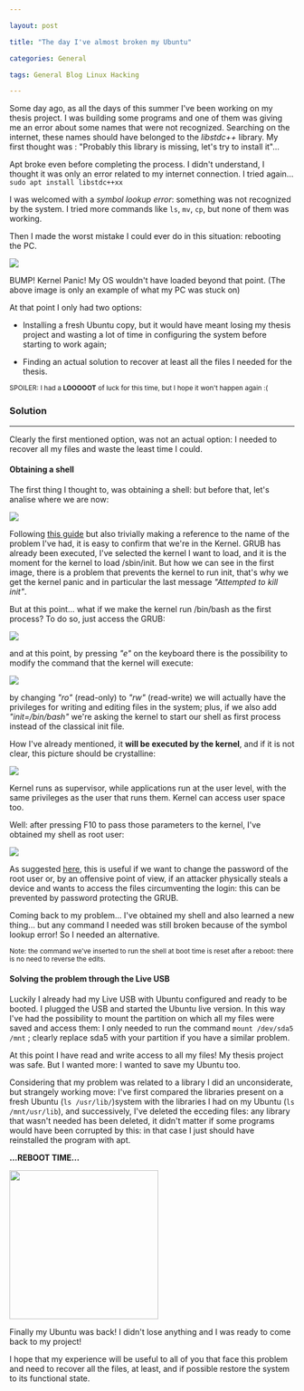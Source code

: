 ```yaml
---

layout: post

title: "The day I've almost broken my Ubuntu"

categories: General

tags: General Blog Linux Hacking

---
```


Some day ago, as all the days of this summer I've been working on my thesis project. I was building some programs and one of them was giving me an error about some names that were not recognized. Searching on the internet, these names should have belonged to the _libstdc++_ library. My first thought was : "Probably this library is missing, let's try to install it"...

<!--excerpt-->

Apt broke even before completing the process. I didn't understand, I thought it was only an error related to my internet connection. I tried again...
`sudo apt install libstdc++xx`

I was welcomed with a _symbol lookup error_: something was not recognized by the system. I tried more commands like `ls`, `mv`, `cp`, but none of them was working.

Then I made the worst mistake I could ever do in this situation: rebooting the PC.

![](/img/brokenubuntu/1-kernelpanic.png)

BUMP! Kernel Panic! My OS wouldn't have loaded beyond that point. (The above image is only an example of what my PC was stuck on)

At that point I only had two options:

- Installing a fresh Ubuntu copy, but it would have meant losing my thesis project and wasting a lot of time in configuring the system before starting to work again;

- Finding an actual solution to recover at least all the files I needed for the thesis.

<sub>SPOILER: I had a **LOOOOOT** of luck for this time, but I hope it won't happen again :( </sub> 





### Solution

---

Clearly the first mentioned option, was not an actual option: I needed to recover all my files and waste the least time I could.

#### Obtaining a shell

The first thing I thought to, was obtaining a shell: but before that, let's analise where we are now:


![](/img/brokenubuntu/2-bootingprocess.png)

Following [this guide](https://medium.com/@vikasv210/linux-booting-process-424a7d15d75) but also trivially making a reference to the name of the problem I've had, it is easy to confirm that we're in the Kernel. GRUB has already been executed, I've selected the kernel I want to load, and it is the moment for the kernel to load /sbin/init. But how we can see in the first image, there is a problem that prevents the kernel to run init, that's why we get the kernel panic and in particular the last message _"Attempted to kill init"_.

But at this point... what if we make the kernel run /bin/bash as the first process? To do so, just access the GRUB: 

![](/img/brokenubuntu/3-grub.jpg)

and at this point, by pressing _"e"_ on the keyboard there is the possibility to modify the command that the kernel will execute:

![](/img/brokenubuntu/4-command.png)

by changing _"ro"_ (read-only) to _"rw"_ (read-write) we will actually have the privileges for writing and editing files in the system; plus, if we also add _"init=/bin/bash"_ we're asking the kernel to start our shell as first process instead of the classical init file.

How I've already mentioned, it **will be executed by the kernel**, and if it is not clear, this picture should be crystalline:

![](/img/brokenubuntu/5-privileges.png)

Kernel runs as supervisor, while applications run at the user level, with the same privileges as the user that runs them. Kernel can access user space too.

Well: after pressing F10 to pass those parameters to the kernel, I've obtained my shell as root user:

![](/img/brokenubuntu/6-root.png)

As suggested [here](https://www.cyber7.co.il/post/bypassing-linux-login-using-grub), this is useful if we want to change the password of the root user or, by an offensive point of view, if an attacker physically steals a device and wants to access the files circumventing the login: this can be prevented by password protecting the GRUB.

Coming back to my problem... I've obtained my shell and also learned a new thing... but any command I needed was still broken because of the symbol lookup error! So I needed an alternative.

<sub>Note: the command we've inserted to run the shell at boot time is reset after a reboot: there is no need to reverse the edits.</sub>

#### Solving the problem through the Live USB

Luckily I already had my Live USB with Ubuntu configured and ready to be booted. I plugged the USB and started the Ubuntu live version. In this way I've had the possibility to mount the partition on which all my files were saved and access them: I only needed to run the command `mount /dev/sda5 /mnt` ; clearly replace sda5 with your partition if you have a similar problem.

At this point I have read and write access to all my files! My thesis project was safe. But I wanted more: I wanted to save my Ubuntu too.

Considering that my problem was related to a library I did an unconsiderate, but strangely working move: I've first compared the libraries present on a fresh Ubuntu (`ls /usr/lib/`)system with the libraries I had on my Ubuntu (`ls /mnt/usr/lib`), and successively, I've deleted the ecceding files: any library that wasn't needed has been deleted, it didn't matter if some programs would have been corrupted by this: in that case I just should have reinstalled the program with apt.

**...REBOOT TIME...**

<img src="/img/brokenubuntu/7-solution.jpg" title="" alt="" width="263">

Finally my Ubuntu was back! I didn't lose anything and I was ready to come back to my project!

I hope that my experience will be useful to all of you that face this problem and need to recover all the files, at least, and if possible restore the system to its functional state. 
